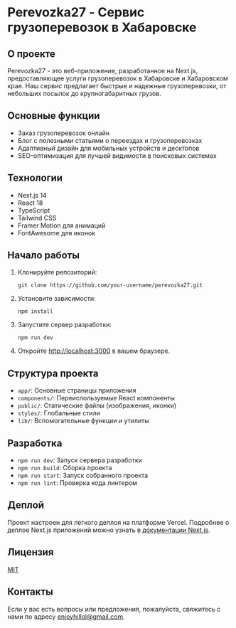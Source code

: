 # Perevozka27 - Сервис грузоперевозок в Хабаровске

## О проекте

Perevozka27 - это веб-приложение, разработанное на Next.js, предоставляющее услуги грузоперевозок в Хабаровске и Хабаровском крае. Наш сервис предлагает быстрые и надежные грузоперевозки, от небольших посылок до крупногабаритных грузов.

## Основные функции

- Заказ грузоперевозок онлайн
- Блог с полезными статьями о переездах и грузоперевозках
- Адаптивный дизайн для мобильных устройств и десктопов
- SEO-оптимизация для лучшей видимости в поисковых системах

## Технологии

- Next.js 14
- React 18
- TypeScript
- Tailwind CSS
- Framer Motion для анимаций
- FontAwesome для иконок

## Начало работы

1. Клонируйте репозиторий:

   ```
   git clone https://github.com/your-username/perevozka27.git
   ```

2. Установите зависимости:

   ```
   npm install
   ```

3. Запустите сервер разработки:

   ```
   npm run dev
   ```

4. Откройте [http://localhost:3000](http://localhost:3000) в вашем браузере.

## Структура проекта

- `app/`: Основные страницы приложения
- `components/`: Переиспользуемые React компоненты
- `public/`: Статические файлы (изображения, иконки)
- `styles/`: Глобальные стили
- `lib/`: Вспомогательные функции и утилиты

## Разработка

- `npm run dev`: Запуск сервера разработки
- `npm run build`: Сборка проекта
- `npm run start`: Запуск собранного проекта
- `npm run lint`: Проверка кода линтером

## Деплой

Проект настроен для легкого деплоя на платформе Vercel. Подробнее о деплое Next.js приложений можно узнать в [документации Next.js](https://nextjs.org/docs/app/building-your-application/deploying).

## Лицензия

[MIT](https://choosealicense.com/licenses/mit/)

## Контакты

Если у вас есть вопросы или предложения, пожалуйста, свяжитесь с нами по адресу [enjoyhillol@gmail.com](mailto:enjoyhillol@gmail.com).

